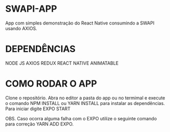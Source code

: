 # SWAPI-APP

App com simples demonstração do React Native consumindo a SWAPI usando AXIOS.

# DEPENDÊNCIAS

NODE JS
AXIOS
REDUX
REACT NATIVE ANIMATABLE

# COMO RODAR O APP

Clone o repositório.
Abra no editor a pasta do app ou no termimal e execute o comando NPM INSTALL ou YARN INSTALL para instalar as dependências.
Para iniciar digite EXPO START

OBS. Caso ocorra alguma falha com o EXPO utilize o seguinte comando para correção YARN ADD EXPO.


